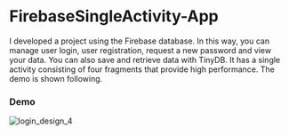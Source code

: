 # FirebaseSingleActivity-App

I developed a project using the Firebase database. In this way, you can manage user login, user registration, request a new password and view your data. You can also save and retrieve data with TinyDB. It has a single activity consisting of four fragments that provide high performance. The demo is shown following.


### Demo

![login_design_4](https://user-images.githubusercontent.com/37077627/82791982-55713200-9e77-11ea-93f9-fe710c097b45.gif)
